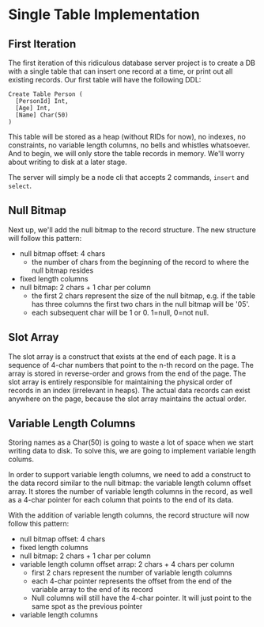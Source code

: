 # Single Table Implementation

## First Iteration

The first iteration of this ridiculous database server project is to create a DB with a single table that can insert one record at a time, or print out all existing records. Our first table will have the following DDL:

```
Create Table Person (
  [PersonId] Int,
  [Age] Int,
  [Name] Char(50)
)
```

This table will be stored as a heap (without RIDs for now), no indexes, no constraints, no variable length columns, no bells and whistles whatsoever. And to begin, we will only store the table records in memory. We'll worry about writing to disk at a later stage.

The server will simply be a node cli that accepts 2 commands, `insert` and `select`.

## Null Bitmap

Next up, we'll add the null bitmap to the record structure. The new structure will follow this pattern:

- null bitmap offset: 4 chars
  - the number of chars from the beginning of the record to where the null bitmap resides
- fixed length columns
- null bitmap: 2 chars + 1 char per column
  - the first 2 chars represent the size of the null bitmap, e.g. if the table has three columns the first two chars in the null bitmap will be '05'.
  - each subsequent char will be 1 or 0. 1=null, 0=not null.

## Slot Array

The slot array is a construct that exists at the end of each page. It is a sequence of 4-char numbers that point to the n-th record on the page. The array is stored in reverse-order and grows from the end of the page. The slot array is entirely responsible for maintaining the physical order of records in an index (irrelevant in heaps). The actual data records can exist anywhere on the page, because the slot array maintains the actual order.

## Variable Length Columns

Storing names as a Char(50) is going to waste a lot of space when we start writing data to disk. To solve this, we are going to implement variable length colums. 

In order to support variable length columns, we need to add a construct to the data record similar to the null bitmap: the variable length column offset array. It stores the number of variable length columns in the record, as well as a 4-char pointer for each column that points to the end of its data.

With the addition of variable length columns, the record structure will now follow this pattern:

- null bitmap offset: 4 chars
- fixed length columns
- null bitmap: 2 chars + 1 char per column
- variable length column offset arrap: 2 chars + 4 chars per column
  - first 2 chars represent the number of variable length columns
  - each 4-char pointer represents the offset from the end of the variable array to the end of its record
  - Null columns will still have the 4-char pointer. It will just point to the same spot as the previous pointer
- variable length columns